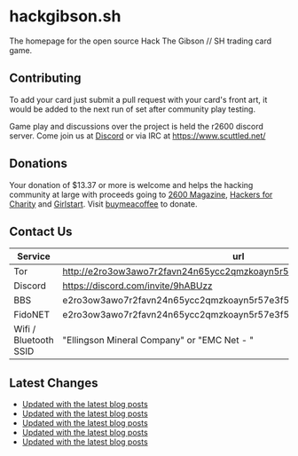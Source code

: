 # hackgibson.sh
The homepage for the open source Hack The Gibson // SH trading card game.


## Contributing

To add your card just submit a pull request with your card's front art, it would be added to the next run of set after community play testing.

Game play and discussions over the project is held the r2600 discord server. Come join us at [Discord](https://discord.com/invite/9hABUzz) or via IRC at https://www.scuttled.net/


## Donations

Your donation of $13.37 or more is welcome and helps the hacking community at large with proceeds going to [2600 Magazine](https://2600.com/), [Hackers for Charity](https://hackersforcharity.org) and [Girlstart](https://girlstart.org).  Visit [buymeacoffee](https://www.buymeacoffee.com/hackgibson.sh) to donate.


## Contact Us

Service | url
-|-
Tor | http://e2ro3ow3awo7r2favn24n65ycc2qmzkoayn5r57e3f56nvjwdcgg32ad.onion
Discord | https://discord.com/invite/9hABUzz
BBS | e2ro3ow3awo7r2favn24n65ycc2qmzkoayn5r57e3f56nvjwdcgg32ad.onion:23
FidoNET | e2ro3ow3awo7r2favn24n65ycc2qmzkoayn5r57e3f56nvjwdcgg32ad.onion:24554
Wifi / Bluetooth SSID | "Ellingson Mineral Company" or "EMC Net - <fidonet address>"

## Latest Changes
<!-- BLOG-POST-LIST:START -->
- [Updated with the latest blog posts](https://github.com/DFW2600/hackgibson.sh/commit/4c2e1389efc4e4446f7538f7ad04d8f70446c4df)
- [Updated with the latest blog posts](https://github.com/DFW2600/hackgibson.sh/commit/42605df725de30521bd5e4b551732e45b28b33c3)
- [Updated with the latest blog posts](https://github.com/DFW2600/hackgibson.sh/commit/9c23a03a6bc82943b09339d4a1420fd753314307)
- [Updated with the latest blog posts](https://github.com/DFW2600/hackgibson.sh/commit/1e1b003d4bab4983b29c87277d8860d6eea98199)
- [Updated with the latest blog posts](https://github.com/DFW2600/hackgibson.sh/commit/b0f7695b32445fb13271c1b4ebcf3f47e39ad92d)
<!-- BLOG-POST-LIST:END -->

